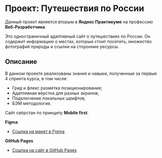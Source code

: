 # Проект: Путешествия по России
Данный проект является вторым в **Яндекс Практикуме** на профессию **Веб-Разработчика**.

Это одностраничный адаптивный сайт о путешествиях по России. Он содержит информацию о местах, которые стоит посетить, множество фотографий природы и ссылки на сторонние ресурсы.

## Описание
В данном проекте реализованы знания и навыки, полученные за первые 4 спринта курса, в том числе:
* Грид и флекс разметка позиционирование;
* Адаптивная верстка для разных экранов;
* Подключение локальных шрифтов;
* БЭМ методология.

Сайт свёрстан по принципу **Mobile first**.

**Figma**

* [Ссылка на макет в Figma](https://www.figma.com/file/5S2WSbEFL6awjVWJ0NWL8Q/Sprint-3_-Russia-_-desktop-mobile?node-id=28503%3A0)

**GitHub Pages**

* [Ссылка на сайт в GitHub Pages](https://evgeniigo.github.io/russian-travel/index.html)
